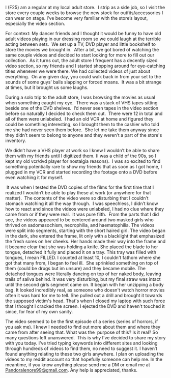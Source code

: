 I (F25) am a regular at my local adult store.  I strip as a side job, so I visit the store every couple weeks to browse the new stock for outfits/accessories I can wear on stage. I’ve become very familiar with the store’s layout, especially the video section.

For context: My dancer friends and I thought it would be funny to have old adult videos playing in our dressing room so we could laugh at the terrible acting between sets.  We set up a TV, DVD player and little bookshelf to store the movies we brought in.  After a bit, we got bored of watching the same couple videos and decided to start looking for more to fill out our collection.  As it turns out, the adult store I frequent has a decently sized video section, so my friends and I started shopping around for eye-catching titles whenever we were there. We had collected videos of just about everything.  On any given day, you could walk back in from your set to the sounds of some guys' balls slapping or forced moans.  It was a bit strange at times, but it brought us some laughs. 

During a solo trip to the adult store, I was browsing the movies as usual when something caught my eye.  There was a stack of VHS tapes sitting beside one of the DVD shelves.  I’d never seen tapes in the video section before so naturally I decided to check them out.  There were 12 in total and all of them were unlabeled.  I had an old VCR at home and figured they could be something interesting, so I brought them to the cashier who told me she had never seen them before.  She let me take them anyway since they didn’t seem to belong to anyone and they weren’t a part of the store's inventory. 

We didn’t have a VHS player at work so I knew I wouldn’t be able to share them with my friends until I digitized them. (I was a child of the 90s, so I kept my old vcr/dvd player for nostalgia reasons).  I was so excited to find something potentially rare to show my friends that as soon as I got home, I plugged in my VCR and started recording the footage onto a DVD before even watching it for myself.  

 It was when I tested the DVD copies of the films for the first time that I realized I wouldn’t be able to play these at work (or anywhere for that matter).  The contents of the video were so disturbing that I couldn’t stomach watching it all the way through.  I was speechless, I didn’t know how to react and since the videos were unlabeled, I had no clue where they came from or if they were real.  It was pure filth.  From the parts that I did see, the videos appeared to be centered around two masked girls who thrived on sadomasochism, necrophilia, and haematophilia. The videos were split into segments, starting with the short haired girl. The video began in the dark, she entered the frame, lit only with a blacklight that emphasized the fresh sores on her cheeks. Her hands made their way into the frame and it became clear that she was holding a knife. She placed the blade to her tongue, detached it fully and placed it on a tray. This tray was filled with tongues, I mean FILLED. I counted at least 10, I couldn't fathom where she got that many from, I began to feel ill.  She sprinkled something on top of them (could be drugs but im unsure) and they became mobile. The detached tongues were literally dancing on top of her naked body, leaving trails of saliva behind. It was very disturbing, but my final straw was intact until the second girls segment came on. It began with her unzipping a body bag. It looked incredibly real, as someone who doesn't watch horror movies often it was hard for me to tell. She pulled out a drill and brought it towards the supposed victim's head. That's when I closed my laptop with such force that I thought I cracked the screen. I ejected the DVD and haven't touched it since, for fear of my own sanity. 


The video seemed to be the first episode of a series (series of horrors, if you ask me). I knew I needed to find out more about them and where they came from after seeing that. What was the  purpose of this? Is it real? So many questions left unanswered.  This is why I’ve decided to share my story with you today. I've tried typing keywords into different sites and looking through hundreds of videos to find them, no need to suggest it. I haven’t found anything relating to these two girls anywhere. I plan on uploading the videos to my reddit account so that hopefully someone can help me. In the meantime, if you know anything please send me a DM or email me at Pandoralenore99@gmail.com. Any help is appreciated, thanks.